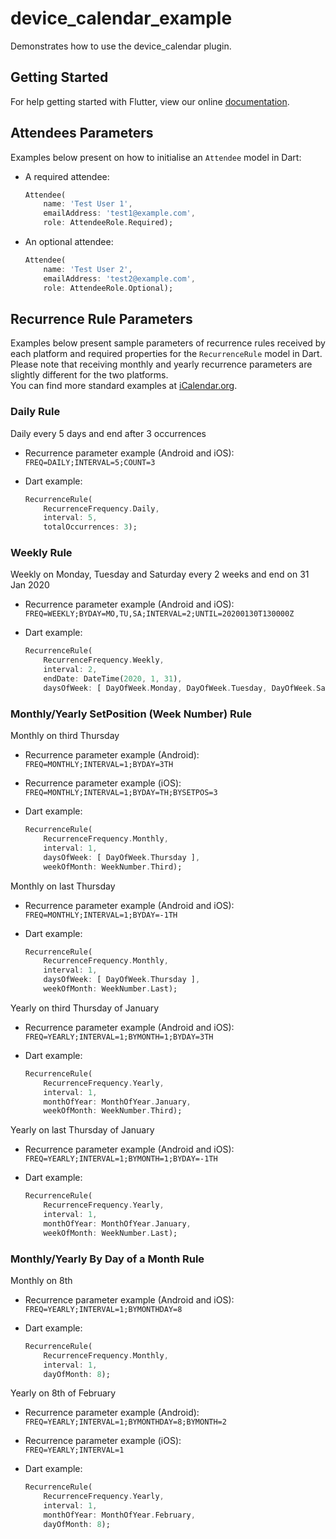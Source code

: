 # device_calendar_example

Demonstrates how to use the device_calendar plugin.

## Getting Started

For help getting started with Flutter, view our online
[documentation](https://flutter.io/).

## Attendees Parameters

Examples below present on how to initialise an `Attendee` model in Dart:

* A required attendee:

    ```dart
    Attendee(
        name: 'Test User 1',
        emailAddress: 'test1@example.com',
        role: AttendeeRole.Required);
    ```

* An optional attendee:

    ```dart
    Attendee(
        name: 'Test User 2',
        emailAddress: 'test2@example.com',
        role: AttendeeRole.Optional);
    ```

## Recurrence Rule Parameters

Examples below present sample parameters of recurrence rules received by each platform and required properties for the `RecurrenceRule` model in Dart.\
Please note that receiving monthly and yearly recurrence parameters are slightly different for the two platforms.\
You can find more standard examples at [iCalendar.org](https://icalendar.org/iCalendar-RFC-5545/3-8-5-3-recurrence-rule.html).

### **Daily Rule**

Daily every 5 days and end after 3 occurrences

* Recurrence parameter example (Android and iOS):\
`FREQ=DAILY;INTERVAL=5;COUNT=3`
* Dart example:

    ```dart
    RecurrenceRule(
        RecurrenceFrequency.Daily,
        interval: 5,
        totalOccurrences: 3);
    ```

### **Weekly Rule**

Weekly on Monday, Tuesday and Saturday every 2 weeks and end on 31 Jan 2020

* Recurrence parameter example (Android and iOS):\
`FREQ=WEEKLY;BYDAY=MO,TU,SA;INTERVAL=2;UNTIL=20200130T130000Z`
* Dart example:

    ```dart
    RecurrenceRule(
        RecurrenceFrequency.Weekly,
        interval: 2,
        endDate: DateTime(2020, 1, 31),
        daysOfWeek: [ DayOfWeek.Monday, DayOfWeek.Tuesday, DayOfWeek.Saturday ]);
    ```

### **Monthly/Yearly SetPosition (Week Number) Rule**

Monthly on third Thursday

* Recurrence parameter example (Android):\
`FREQ=MONTHLY;INTERVAL=1;BYDAY=3TH`
* Recurrence parameter example (iOS):\
`FREQ=MONTHLY;INTERVAL=1;BYDAY=TH;BYSETPOS=3`
* Dart example:

    ```dart
    RecurrenceRule(
        RecurrenceFrequency.Monthly,
        interval: 1,
        daysOfWeek: [ DayOfWeek.Thursday ],
        weekOfMonth: WeekNumber.Third);
    ```

Monthly on last Thursday

* Recurrence parameter example (Android and iOS):\
`FREQ=MONTHLY;INTERVAL=1;BYDAY=-1TH`
* Dart example:

    ```dart
    RecurrenceRule(
        RecurrenceFrequency.Monthly,
        interval: 1,
        daysOfWeek: [ DayOfWeek.Thursday ],
        weekOfMonth: WeekNumber.Last);
    ```

Yearly on third Thursday of January

* Recurrence parameter example (Android and iOS):\
`FREQ=YEARLY;INTERVAL=1;BYMONTH=1;BYDAY=3TH`
* Dart example:

    ```dart
    RecurrenceRule(
        RecurrenceFrequency.Yearly,
        interval: 1,
        monthOfYear: MonthOfYear.January,
        weekOfMonth: WeekNumber.Third);
    ```

Yearly on last Thursday of January

* Recurrence parameter example (Android and iOS):\
`FREQ=YEARLY;INTERVAL=1;BYMONTH=1;BYDAY=-1TH`
* Dart example:

    ```dart
    RecurrenceRule(
        RecurrenceFrequency.Yearly,
        interval: 1,
        monthOfYear: MonthOfYear.January,
        weekOfMonth: WeekNumber.Last);
    ```

### **Monthly/Yearly By Day of a Month Rule**

Monthly on 8th

* Recurrence parameter example (Android and iOS):\
`FREQ=YEARLY;INTERVAL=1;BYMONTHDAY=8`
* Dart example:

    ```dart
    RecurrenceRule(
        RecurrenceFrequency.Monthly,
        interval: 1,
        dayOfMonth: 8);
    ```

Yearly on 8th of February

* Recurrence parameter example (Android):\
`FREQ=YEARLY;INTERVAL=1;BYMONTHDAY=8;BYMONTH=2`
* Recurrence parameter example (iOS):\
`FREQ=YEARLY;INTERVAL=1`
* Dart example:

    ```dart
    RecurrenceRule(
        RecurrenceFrequency.Yearly,
        interval: 1,
        monthOfYear: MonthOfYear.February,
        dayOfMonth: 8);
    ```
